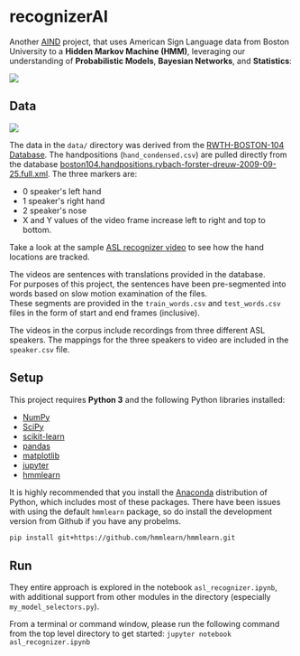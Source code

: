 # recognizerAI


Another [AIND](https://www.udacity.com/course/artificial-intelligence-nanodegree--nd889) project, that uses American Sign Language data from Boston University to a **Hidden Markov Machine (HMM)**, leveraging our understanding of **Probabilistic Models**, **Bayesian Networks**, and **Statistics**:  

![](https://upload.wikimedia.org/wikipedia/commons/thumb/8/8a/HiddenMarkovModel.svg/300px-HiddenMarkovModel.svg.png)


## Data 

![](http://www.bu.edu/asllrp/SignStream/screenshots/ss2-screen.gif)

The data in the `data/` directory was derived from 
the [RWTH-BOSTON-104 Database](http://www-i6.informatik.rwth-aachen.de/~dreuw/database-rwth-boston-104.php). 
The handpositions (`hand_condensed.csv`) are pulled directly from 
the database [boston104.handpositions.rybach-forster-dreuw-2009-09-25.full.xml](boston104.handpositions.rybach-forster-dreuw-2009-09-25.full.xml). The three markers are:

*   0  speaker's left hand
*   1  speaker's right hand
*   2  speaker's nose
*   X and Y values of the video frame increase left to right and top to bottom.

Take a look at the sample [ASL recognizer video](http://www-i6.informatik.rwth-aachen.de/~dreuw/download/021.avi)
to see how the hand locations are tracked.

The videos are sentences with translations provided in the database.  
For purposes of this project, the sentences have been pre-segmented into words 
based on slow motion examination of the files.  
These segments are provided in the `train_words.csv` and `test_words.csv` files
in the form of start and end frames (inclusive).

The videos in the corpus include recordings from three different ASL speakers.
The mappings for the three speakers to video are included in the `speaker.csv` 
file.


## Setup

This project requires **Python 3** and the following Python libraries installed:

- [NumPy](http://www.numpy.org/)
- [SciPy](https://www.scipy.org/)
- [scikit-learn](http://scikit-learn.org/0.17/install.html)
- [pandas](http://pandas.pydata.org/)
- [matplotlib](http://matplotlib.org/)
- [jupyter](http://ipython.org/notebook.html)
- [hmmlearn](http://hmmlearn.readthedocs.io/en/latest/)

It is highly recommended that you install the [Anaconda](http://continuum.io/downloads) distribution of Python, which includes most of these packages. There have been issues with using the default `hmmlearn` package, so do install the development version from Github if you have any probelms. 

```sh
pip install git+https://github.com/hmmlearn/hmmlearn.git
```

## Run

They entire approach is explored in the notebook `asl_recognizer.ipynb`, with additional support from other modules in the directory (especially `my_model_selectors.py`).

From a terminal or command window, please run the following command from the top level directory to get started:
    `jupyter notebook asl_recognizer.ipynb`

